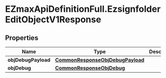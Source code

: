 # EZmaxApiDefinitionFull.EzsignfolderEditObjectV1Response

## Properties

Name | Type | Description | Notes
------------ | ------------- | ------------- | -------------
**objDebugPayload** | [**CommonResponseObjDebugPayload**](CommonResponseObjDebugPayload.md) |  | [optional] 
**objDebug** | [**CommonResponseObjDebug**](CommonResponseObjDebug.md) |  | [optional] 


